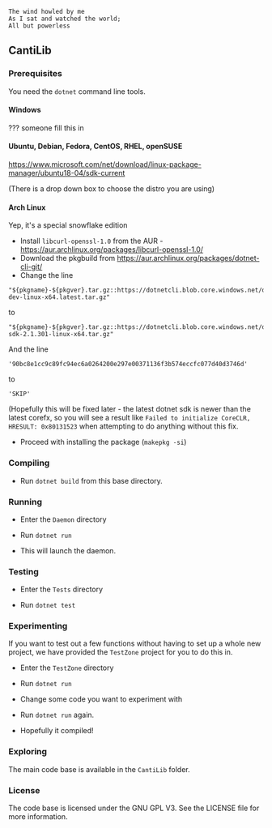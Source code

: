 ```
The wind howled by me
As I sat and watched the world;
All but powerless
```

## CantiLib

### Prerequisites

You need the `dotnet` command line tools.

#### Windows

??? someone fill this in

#### Ubuntu, Debian, Fedora, CentOS, RHEL, openSUSE

https://www.microsoft.com/net/download/linux-package-manager/ubuntu18-04/sdk-current

(There is a drop down box to choose the distro you are using)

#### Arch Linux

Yep, it's a special snowflake edition

* Install `libcurl-openssl-1.0` from the AUR - https://aur.archlinux.org/packages/libcurl-openssl-1.0/
* Download the pkgbuild from https://aur.archlinux.org/packages/dotnet-cli-git/
* Change the line 
```
"${pkgname}-${pkgver}.tar.gz::https://dotnetcli.blob.core.windows.net/dotnet/Sdk/master/dotnet-dev-linux-x64.latest.tar.gz"
```

to

```
"${pkgname}-${pkgver}.tar.gz::https://dotnetcli.blob.core.windows.net/dotnet/Sdk/2.1.301/dotnet-sdk-2.1.301-linux-x64.tar.gz"
```

And the line

```
'90bc8e1cc9c89fc94ec6a0264200e297e00371136f3b574eccfc077d40d3746d'
```

to

```
'SKIP'
```

(Hopefully this will be fixed later - the latest dotnet sdk is newer than the latest corefx, so you will see a result like `Failed to initialize CoreCLR, HRESULT: 0x80131523` when attempting to do anything without this fix.

* Proceed with installing the package (`makepkg -si`)

### Compiling

* Run `dotnet build` from this base directory.

### Running

* Enter the `Daemon` directory

* Run `dotnet run`

* This will launch the daemon.

### Testing

* Enter the `Tests` directory

* Run `dotnet test`

### Experimenting

If you want to test out a few functions without having to set up a whole new
project, we have provided the `TestZone` project for you to do this in.

* Enter the `TestZone` directory

* Run `dotnet run`

* Change some code you want to experiment with

* Run `dotnet run` again.

* Hopefully it compiled!

### Exploring

The main code base is available in the `CantiLib` folder.

### License

The code base is licensed under the GNU GPL V3. See the LICENSE file for more
information.
